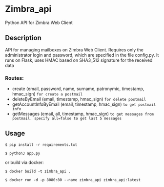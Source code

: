 # Zimbra_api
Python API for Zimbra Web Client

## Description

API for managing mailboxes on Zimbra Web Client. Requires only the administrator login and password, which are specified in the file config.py.
It runs on Flask, uses HMAC based on SHA3_512 signature for the received data

### Routes:
- create (email, password, name, surname, patronymic, timestamp, hmac_sign) `for create a postmail`
- deleteByEmail (email, timestamp, hmac_sign) `for delete postmail`
- getAccountInfoByEmail (email, timestamp, hmac_sign) `to get postmail info`
- getMessages (email, all, timestamp, hmac_sign) `to get messages from postmail. specify all=false to get last 5 messages`

## Usage
```$ pip install -r requirements.txt```

```$ python3 app.py```

or build via docker:

```$ docker build -t zimbra_api .```

```$ docker run -d -p 8080:80 --name zimbra_api zimbra_api:latest```
